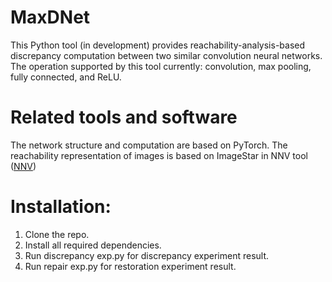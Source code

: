 # MaxDNet
 This Python tool (in development) provides reachability-analysis-based discrepancy computation between two similar convolution neural networks. The operation supported by this tool currently: convolution, max pooling, fully connected, and ReLU.
 # Related tools and software
 The network structure and computation are based on PyTorch. The reachability representation of images is based on ImageStar in NNV tool ([NNV](https://github.com/verivital/nnv))
# Installation:
1) Clone the repo.
2) Install all required dependencies.
3) Run discrepancy exp.py for discrepancy experiment result.
4) Run repair exp.py for restoration experiment result.
